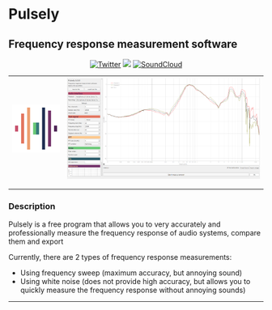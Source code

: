 # Pulsely
## Frequency response measurement software

<div style="width:100%;text-align:center;">
    <p align="center">
        <a href="https://twitter.com/f33rni"><img alt="Twitter" src="https://img.shields.io/twitter/url?label=My%20twitter&style=social&url=https%3A%2F%2Ftwitter.com%2Ff33rni" ></a>
        <img src="https://badges.frapsoft.com/os/v1/open-source.png?v=103" >
        <a href="https://soundcloud.com/f3rni"><img alt="SoundCloud" src="https://img.shields.io/badge/-SoundCloud-orange" ></a>
    </p>
</div>

![](icon.png)  |  ![](Screenshot_1.png)
:-------------------------:|:-------------------------:


----------

### Description

Pulsely is a free program that allows you to very accurately and professionally measure the frequency response of audio systems, compare them and export

Currently, there are 2 types of frequency response measurements:
- Using frequency sweep (maximum accuracy, but annoying sound)
- Using white noise (does not provide high accuracy, but allows you to quickly measure the frequency response without annoying sounds)

----------
